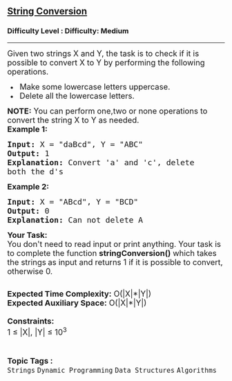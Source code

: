 <h2><a href="https://www.geeksforgeeks.org/problems/string-conversion4603/1?page=1&difficulty=Medium&status=unsolved&sortBy=submissions">String Conversion</a></h2><h3>Difficulty Level : Difficulty: Medium</h3><hr><div class="problems_problem_content__Xm_eO"><p><span style="font-size:18px">Given two strings X and Y, the task is to check if it is possible to convert X to Y by performing the following operations.</span></p>

<ul>
	<li><span style="font-size:18px">&nbsp;Make some lowercase letters uppercase.</span></li>
	<li><span style="font-size:18px">&nbsp;Delete all the lowercase letters.</span></li>
</ul>

<p><span style="font-size:18px"><strong>NOTE:</strong> You can perform one,two or none operations to convert the string X to Y as needed.<br>
<strong>Example 1:</strong></span></p>

<pre><span style="font-size:18px"><strong>Input:</strong> X = "daBcd", Y = "ABC"
<strong>Output:</strong> 1
<strong>Explanation:</strong> Convert 'a' and 'c', delete
both the d's</span></pre>

<p><span style="font-size:18px"><strong>Example 2:</strong></span></p>

<pre><span style="font-size:18px"><strong>Input:</strong> X = "ABcd", Y = "BCD"
<strong>Output:</strong> 0
<strong>Explanation:</strong> Can not delete A</span></pre>

<p><span style="font-size:18px"><strong>Your Task:&nbsp;&nbsp;</strong><br>
You don't need to read input or print anything. Your task is to complete the function <strong>stringConversion()</strong>&nbsp;which takes the strings<strong> </strong>as input and returns 1 if it is possible to convert, otherwise 0.</span></p>

<p><br>
<span style="font-size:18px"><strong>Expected Time Complexity:</strong>&nbsp;O(|X|*|Y|)<br>
<strong>Expected Auxiliary Space:</strong>&nbsp;O(|X|*|Y|)<br>
<br>
<strong>Constraints:</strong><br>
1 ≤ |X|, |Y| ≤ 10<sup>3</sup></span></p>
</div><br><p><span style=font-size:18px><strong>Topic Tags : </strong><br><code>Strings</code>&nbsp;<code>Dynamic Programming</code>&nbsp;<code>Data Structures</code>&nbsp;<code>Algorithms</code>&nbsp;